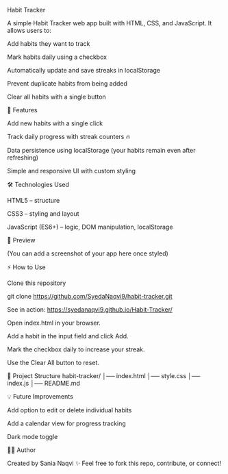Habit Tracker

A simple Habit Tracker web app built with HTML, CSS, and JavaScript.
It allows users to:

Add habits they want to track

Mark habits daily using a checkbox

Automatically update and save streaks in localStorage

Prevent duplicate habits from being added

Clear all habits with a single button

🚀 Features

Add new habits with a single click

Track daily progress with streak counters 🔥

Data persistence using localStorage (your habits remain even after refreshing)

Simple and responsive UI with custom styling

🛠️ Technologies Used

HTML5 – structure

CSS3 – styling and layout

JavaScript (ES6+) – logic, DOM manipulation, localStorage

📸 Preview

(You can add a screenshot of your app here once styled)

⚡ How to Use

Clone this repository

git clone https://github.com/SyedaNaqvi9/habit-tracker.git

See in action: https://syedanaqvi9.github.io/Habit-Tracker/

Open index.html in your browser.

Add a habit in the input field and click Add.

Mark the checkbox daily to increase your streak.

Use the Clear All button to reset.

📂 Project Structure
habit-tracker/
│── index.html
│── style.css
│── index.js
│── README.md

💡 Future Improvements

Add option to edit or delete individual habits

Add a calendar view for progress tracking

Dark mode toggle

👩‍💻 Author

Created by Sania Naqvi ✨
Feel free to fork this repo, contribute, or connect!
